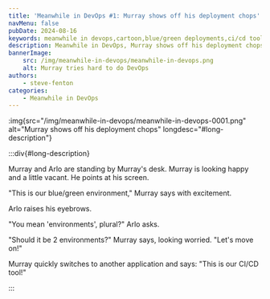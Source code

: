 ```yaml
---
title: 'Meanwhile in DevOps #1: Murray shows off his deployment chops'
navMenu: false
pubDate: 2024-08-16
keywords: meanwhile in devops,cartoon,blue/green deployments,ci/cd tools
description: Meanwhile in DevOps, Murray shows off his deployment chops.
bannerImage:
    src: /img/meanwhile-in-devops/meanwhile-in-devops.png
    alt: Murray tries hard to do DevOps
authors:
    - steve-fenton
categories:
    - Meanwhile in DevOps
---
```


:img{src="/img/meanwhile-in-devops/meanwhile-in-devops-0001.png" alt="Murray shows off his deployment chops" longdesc="#long-description"}

:::div{#long-description}

Murray and Arlo are standing by Murray's desk. Murray is looking happy and a little vacant. He points at his screen.

"This is our blue/green environment," Murray says with excitement.

Arlo raises his eyebrows.

"You mean 'environments', plural?" Arlo asks.

"Should it be 2 environments?" Murray says, looking worried. "Let's move on!"

Murray quickly switches to another application and says: "This is our CI/CD tool!"

:::
